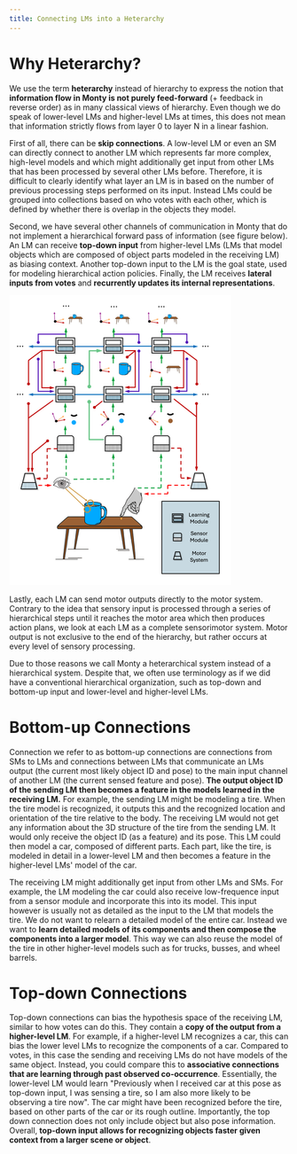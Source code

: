 ```yaml
---
title: Connecting LMs into a Heterarchy
---
```

# Why Heterarchy?

We use the term **heterarchy** instead of hierarchy to express the notion that **information flow in Monty is not purely feed-forward** (+ feedback in reverse order) as in many classical views of hierarchy. Even though we do speak of lower-level LMs and higher-level LMs at times, this does not mean that information strictly flows from layer 0 to layer N in a linear fashion.

First of all, there can be **skip connections**. A low-level LM or even an SM can directly connect to another LM which represents far more complex, high-level models and which might additionally get input from other LMs that has been processed by several other LMs before. Therefore, it is difficult to clearly identify what layer an LM is in based on the number of previous processing steps performed on its input. Instead LMs could be grouped into collections based on who votes with each other, which is defined by whether there is overlap in the objects they model.

Second, we have several other channels of communication in Monty that do not implement a hierarchical forward pass of information (see figure below). An LM can receive **top-down input** from higher-level LMs (LMs that model objects which are composed of object parts modeled in the receiving LM) as biasing context. Another top-down input to the LM is the goal state, used for modeling hierarchical action policies. Finally, the LM receives **lateral inputs from votes** and **recurrently updates its internal representations**.

![](../figures/how-monty-works/overview_diagram.png)


Lastly, each LM can send motor outputs directly to the motor system. Contrary to the idea that sensory input is processed through a series of hierarchical steps until it reaches the motor area which then produces action plans, we look at each LM as a complete sensorimotor system. Motor output is not exclusive to the end of the hierarchy, but rather occurs at every level of sensory processing.

Due to those reasons we call Monty a heterarchical system instead of a hierarchical system. Despite that, we often use terminology as if we did have a conventional hierarchical organization, such as top-down and bottom-up input and lower-level and higher-level LMs.

# Bottom-up Connections

Connection we refer to as bottom-up connections are connections from SMs to LMs and connections between LMs that communicate an LMs output (the current most likely object ID and pose) to the main input channel of another LM (the current sensed feature and pose). **The output object ID of the sending LM then becomes a feature in the models learned in the receiving LM.** For example, the sending LM might be modeling a tire. When the tire model is recognized, it outputs this and the recognized location and orientation of the tire relative to the body. The receiving LM would not get any information about the 3D structure of the tire from the sending LM. It would only receive the object ID (as a feature) and its pose. This LM could then model a car, composed of different parts. Each part, like the tire, is modeled in detail in a lower-level LM and then becomes a feature in the higher-level LMs' model of the car.

The receiving LM might additionally get input from other LMs and SMs. For example, the LM modeling the car could also receive low-frequence input from a sensor module and incorporate this into its model. This input however is usually not as detailed as the input to the LM that models the tire. We do not want to relearn a detailed model of the entire car. Instead we want to **learn detailed models of its components and then compose the components into a larger model**. This way we can also reuse the model of the tire in other higher-level models such as for trucks, busses, and wheel barrels.

# Top-down Connections

Top-down connections can bias the hypothesis space of the receiving LM, similar to how votes can do this. They contain a **copy of the output from a higher-level LM**. For example, if a higher-level LM recognizes a car, this can bias the lower level LMs to recognize the components of a car. Compared to votes, in this case the sending and receiving LMs do not have models of the same object. Instead, you could compare this to **associative connections that are learning through past observed co-occurrence**. Essentially, the lower-level LM would learn "Previously when I received car at this pose as top-down input, I was sensing a tire, so I am also more likely to be observing a tire now". The car might have been recognized before the tire, based on other parts of the car or its rough outline. Importantly, the top down connection does not only include object but also pose information. Overall, **top-down input allows for recognizing objects faster given context from a larger scene or object**.